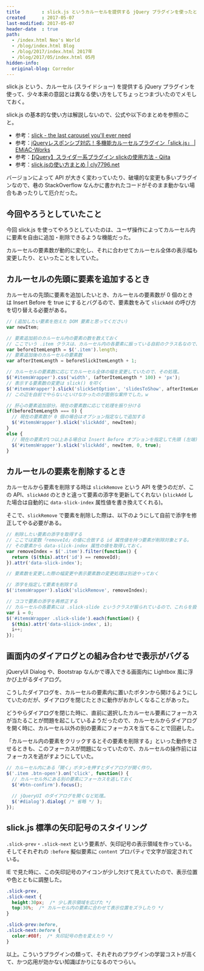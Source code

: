 ```yaml
---
title        : slick.js というカルーセルを提供する jQuery プラグインを使ったときのメモ
created      : 2017-05-07
last-modified: 2017-05-07
header-date  : true
path:
  - /index.html Neo's World
  - /blog/index.html Blog
  - /blog/2017/index.html 2017年
  - /blog/2017/05/index.html 05月
hidden-info:
  original-blog: Corredor
---
```


slick.js という、カルーセル (スライドショー) を提供する jQuery プラグインを使って、少々本来の意図とは異なる使い方をしてちょっとつまづいたのでメモしておく。

slick.js の基本的な使い方は解説しないので、公式や以下のまとめを参照のこと。

- 参考：[slick - the last carousel you'll ever need](http://kenwheeler.github.io/slick/)
- 参考：[jQueryレスポンシブ対応！多機能カルーセルプラグイン「slick.js」 | EMiAC-Works](https://emiac-works.com/coding/jquery/js-carousel-slick/)
- 参考：[【jQuery】スライダー系プラグイン slickの使用方法 - Qiita](http://qiita.com/katsunory/items/25b385aae0f07b41e611)
- 参考：[slick.jsの使い方まとめ | cly7796.net](http://cly7796.net/wp/javascript/plugin-slick/)

バージョンによって API が大きく変わっていたり、破壊的な変更も多いプラグインなので、巷の StackOverflow なんかに書かれたコードがそのまま動かない場合もあったりして厄介だった。

## 今回やろうとしていたこと

今回 slick.js を使ってやろうとしていたのは、ユーザ操作によってカルーセル内に要素を自由に追加・削除できるような機能だった。

カルーセルの要素数が動的に変化し、それに合わせてカルーセル全体の表示幅も変更したり、といったことをしていた。

## カルーセルの先頭に要素を追加するとき

カルーセルの先頭に要素を追加したいとき、カルーセルの要素数が 0 個のときは Insert Before を true にするとバグるので、要素数をみて `slickAdd` の呼び方を切り替える必要がある。

```javascript
// (追加したい要素を抱えた DOM 要素と思ってください)
var newItem;

// 要素追加前のカルーセル内の要素の数を数えておく
// ここでいう .item クラスは、カルーセル内の各要素に振っている自前のクラス名なので、.slick-slide と同意。
var beforeItemLength = $('.item').length;
// 要素追加後のカルーセルの要素数
var afterItemLength = beforeSlickItemLength + 1;

// カルーセルの要素数に応じてカルーセル全体の幅を変更していたので、その処理…
$('#itemsWrapper').css('width', (afterItemLength * 100) + 'px');
// 表示する要素数の変更は slick() を叩く
$('#itemsWrapper').slick('slickSetOption', 'slidesToShow', afterItemLength);
// この辺を自前でやらないといけなかったのが面倒な案件でした。w

// 肝心の要素追加部分。現在の要素数に応じて処理を振り分ける
if(beforeItemLength === 0) {
  // 現在の要素数が 0 個の場合はオプション指定なしで追加する
  $('#itemsWrapper').slick('slickAdd', newItem);
}
else {
  // 現在の要素が1つ以上ある場合は Insert Before オプションを指定して先頭 (左端) に追加する
  $('#itemsWrapper').slick('slickAdd', newItem, 0, true);
}
```

## カルーセルの要素を削除するとき

カルーセルから要素を削除する時は `slickRemove` という API を使うのだが、この API、`slickAdd` のときと違って要素の添字を更新してくれない (`slickAdd` した場合は自動的に `data-slick-index` 属性値を書き換えてくれる)。

そこで、`slickRemove` で要素を削除した際は、以下のようにして自前で添字を修正してやる必要がある。

```javascript
// 削除したい要素の添字を取得する
// ここでは変数「removeId」の値に合致する id 属性値を持つ要素が削除対象とする。
// その要素から data-slick-index 属性の値を取得しておく。
var removeIndex = $('.item').filter(function() {
  return ($(this).attr('id') == removeId);
}).attr('data-slick-index');

// 要素数を変更した際の幅変更や表示要素数の変更処理は別途やっておく

// 添字を指定して要素を削除する
$('itemsWrapper').slick('slickRemove', removeIndex);

// ココで要素の添字を再修正する
// カルーセルの各要素には .slick-slide というクラスが振られているので、これらを扱う
var i = 0;
$('#itemsWrapper .slick-slide').each(function() {
  $(this).attr('data-sliick-index', i);
  i++;
});
```

## 画面内のダイアログとの組み合わせで表示がバグる

jQueryUI Dialog や、Bootstrap なんかで導入できる画面内に Lightbox 風に浮かび上がるダイアログ。

こうしたダイアログを、カルーセルの要素内に置いたボタンから開けるようにしていたのだが、ダイアログを閉じたときに動作がおかしくなることがあった。

どうやらダイアログを閉じた時に、直前に選択したカルーセル要素にフォーカスが当たることが問題を起こしているようだったので、カルーセルからダイアログを開く時に、カルーセル以外の別の要素にフォーカスを当てることで回避した。

「カルーセル内の要素をクリックするとその要素を削除する」といった動作をさせるときも、このフォーカスが問題になっていたので、カルーセルの操作前にはフォーカスを逃がすようにしていた。

```javascript
// カルーセル内にある「開く」ボタンを押すとダイアログが開く作り。
$('.item .btn-open').on('click', function() {
  // カルーセル外にある別の要素にフォーカスを逃しておく
  $('#btn-confirm').focus();
  
  // jQueryUI のダイアログを開くなど処理…
  $('#dialog').dialog( /* 省略 */ );
});
```

## slick.js 標準の矢印記号のスタイリング

`.slick-prev`・`.slick-next` という要素が、矢印記号の表示領域を作っている。そしてそれぞれの `:before` 擬似要素に `content` プロパティで文字が設定されている。

IE で見た時に、この矢印記号のアイコンが少し欠けて見えていたので、表示位置や色とともに調整した。

```css
.slick-prev,
.slick-next {
  height:30px;  /* 少し表示領域を広げた */
  top:30%;  /* カルーセル内の要素に合わせて表示位置をズラしたり */
}

.slick-prev:before,
.slick-next:before {
  color:#08f;  /* 矢印記号の色を変えたり */
}
```

以上。こういうプラグインの類って、それぞれのプラグインの学習コストが高くて、かつ応用が効かない知識ばかりになるのでつらい。
